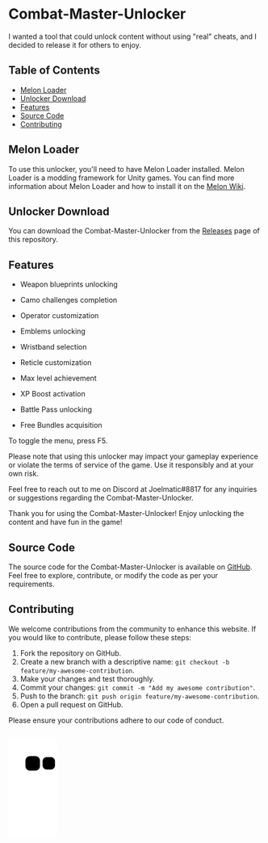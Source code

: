 # Combat-Master-Unlocker

I wanted a tool that could unlock content without using "real" cheats, and I decided to release it for others to enjoy.

## Table of Contents

- [Melon Loader](#melon-loader)
- [Unlocker Download](#unlocker-download)
- [Features](#features)
- [Source Code](#source-code)
- [Contributing](#Contributing)

## Melon Loader

To use this unlocker, you'll need to have Melon Loader installed. Melon Loader is a modding framework for Unity games. You can find more information about Melon Loader and how to install it on the [Melon Wiki](https://melonwiki.xyz/).

## Unlocker Download

You can download the Combat-Master-Unlocker from the [Releases](https://github.com/TheRealJoelmatic/Combat-Master-Unlocker/releases/tag/hacks) page of this repository.

## Features

- Weapon blueprints unlocking
- Camo challenges completion
- Operator customization
- Emblems unlocking
- Wristband selection
- Reticle customization

- Max level achievement
- XP Boost activation
- Battle Pass unlocking
- Free Bundles acquisition

To toggle the menu, press F5.

Please note that using this unlocker may impact your gameplay experience or violate the terms of service of the game. Use it responsibly and at your own risk.

Feel free to reach out to me on Discord at Joelmatic#8817 for any inquiries or suggestions regarding the Combat-Master-Unlocker.

Thank you for using the Combat-Master-Unlocker! Enjoy unlocking the content and have fun in the game!

## Source Code

The source code for the Combat-Master-Unlocker is available on [GitHub](https://github.com/TheRealJoelmatic/Combat-Master-Unlocker). Feel free to explore, contribute, or modify the code as per your requirements.


## Contributing

We welcome contributions from the community to enhance this website. If you would like to contribute, please follow these steps:

1. Fork the repository on GitHub.
2. Create a new branch with a descriptive name: `git checkout -b feature/my-awesome-contribution`.
3. Make your changes and test thoroughly.
4. Commit your changes: `git commit -m "Add my awesome contribution"`.
5. Push to the branch: `git push origin feature/my-awesome-contribution`.
6. Open a pull request on GitHub.

Please ensure your contributions adhere to our code of conduct.

##

![Snake animation](https://github.com/madushadhanushka/github-readme/blob/output/github-contribution-snake.svg)
